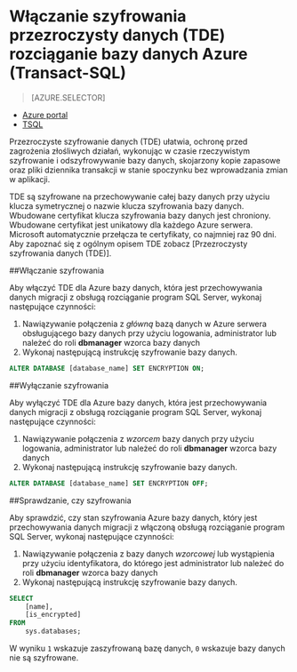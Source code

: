 <properties
   pageTitle="Włącz szyfrowanie danych przezroczysty (TDE) dla rozciąganie bazy danych SQL Server na Azure TSQL | Microsoft Azure"
   description="Włącz szyfrowanie danych przezroczysty (TDE) dla rozciąganie bazy danych SQL Server na Azure TSQL"
   services="sql-server-stretch-database"
   documentationCenter=""
   authors="douglaslMS"
   manager="jhubbard"
   editor=""/>

<tags
   ms.service="sql-server-stretch-database"
   ms.workload="data-management"
   ms.tgt_pltfrm="na"
   ms.devlang="na"
   ms.topic="article"
   ms.date="06/14/2016"
   ms.author="douglaslMS"/>

# <a name="enable-transparent-data-encryption-tde-for-stretch-database-on-azure-transact-sql"></a>Włączanie szyfrowania przezroczysty danych (TDE) rozciąganie bazy danych Azure (Transact-SQL)
> [AZURE.SELECTOR]
- [Azure portal](sql-server-stretch-database-encryption-tde.md)
- [TSQL](sql-server-stretch-database-tde-tsql.md)

Przezroczyste szyfrowanie danych (TDE) ułatwia, ochronę przed zagrożenia złośliwych działań, wykonując w czasie rzeczywistym szyfrowanie i odszyfrowywanie bazy danych, skojarzony kopie zapasowe oraz pliki dziennika transakcji w stanie spoczynku bez wprowadzania zmian w aplikacji.

TDE są szyfrowane na przechowywanie całej bazy danych przy użyciu klucza symetrycznej o nazwie klucza szyfrowania bazy danych. Wbudowane certyfikat klucza szyfrowania bazy danych jest chroniony. Wbudowane certyfikat jest unikatowy dla każdego Azure serwera. Microsoft automatycznie przełącza te certyfikaty, co najmniej raz 90 dni. Aby zapoznać się z ogólnym opisem TDE zobacz [Przezroczysty szyfrowania danych (TDE)].

##<a name="enabling-encryption"></a>Włączanie szyfrowania

Aby włączyć TDE dla Azure bazy danych, która jest przechowywania danych migracji z obsługą rozciąganie program SQL Server, wykonaj następujące czynności:

1. Nawiązywanie połączenia z *główną* bazą danych w Azure serwera obsługującego bazy danych przy użyciu logowania, administrator lub należeć do roli **dbmanager** wzorca bazy danych
2. Wykonaj następującą instrukcję szyfrowanie bazy danych.

```sql
ALTER DATABASE [database_name] SET ENCRYPTION ON;
```

##<a name="disabling-encryption"></a>Wyłączanie szyfrowania

Aby wyłączyć TDE dla Azure bazy danych, która jest przechowywania danych migracji z obsługą rozciąganie program SQL Server, wykonaj następujące czynności:

1. Nawiązywanie połączenia z *wzorcem* bazy danych przy użyciu logowania, administrator lub należeć do roli **dbmanager** wzorca bazy danych
2. Wykonaj następującą instrukcję szyfrowanie bazy danych.

```sql
ALTER DATABASE [database_name] SET ENCRYPTION OFF;
```

##<a name="verifying-encryption"></a>Sprawdzanie, czy szyfrowania

Aby sprawdzić, czy stan szyfrowania Azure bazy danych, który jest przechowywania danych migracji z włączoną obsługą rozciąganie program SQL Server, wykonaj następujące czynności:

1. Nawiązywanie połączenia z bazy danych *wzorcowej* lub wystąpienia przy użyciu identyfikatora, do którego jest administrator lub należeć do roli **dbmanager** wzorca bazy danych
2. Wykonaj następującą instrukcję szyfrowanie bazy danych.

```sql
SELECT
    [name],
    [is_encrypted]
FROM
    sys.databases;
```

W wyniku ```1``` wskazuje zaszyfrowaną bazę danych, ```0``` wskazuje bazy danych nie są szyfrowane.


<!--Anchors-->
[Szyfrowanie danych przezroczysty (TDE)]: https://msdn.microsoft.com/library/bb934049.aspx


<!--Image references-->

<!--Link references-->
